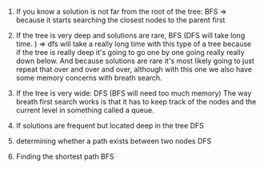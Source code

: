 1. If you know a solution is not far from the root of the tree:
BFS => because it starts searching the closest nodes to the parent first

2. If the tree is very deep and solutions are rare, 
BFS (DFS will take long time. )
=> dfs will take a really long time with this type of a tree 
because if the tree is really deep it's going to go one by one going really really down below.
And because solutions are rare it's most likely going to just repeat that over and over and over,
although with this one we also have some memory concerns with breath search.

3. If the tree is very wide:
DFS (BFS will need too much memory)
The way breath first search works is that it has to keep track of the nodes and the current level in something called a queue.

4. If solutions are frequent but located deep in the tree
DFS

5. determining whether a path exists between two nodes
DFS

6. Finding the shortest path
BFS